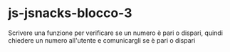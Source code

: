 # js-jsnacks-blocco-3
Scrivere una funzione per verificare se un numero è pari o dispari, quindi chiedere un numero all'utente e comunicargli se è pari o dispari